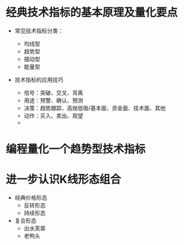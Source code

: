 # 经典技术指标的基本原理及量化要点

* 常见技术指标分类：
	* 均线型
	* 趋势型
	* 摆动型
	* 能量型
	
* 技术指标的应用技巧
	* 信号：突破、交叉、背离
	* 用途：预警、确认、预测
	* 决策：趋势跟踪、高抛低吸/基本面、资金面、技术面、其他
	* 动作：买入、卖出、观望
	* 

# 编程量化一个趋势型技术指标



# 进一步认识K线形态组合
* 经典价格形态
	* 反转形态
	* 持续形态
* 复合形态
	* 出水芙蓉
	* 老鸭头
